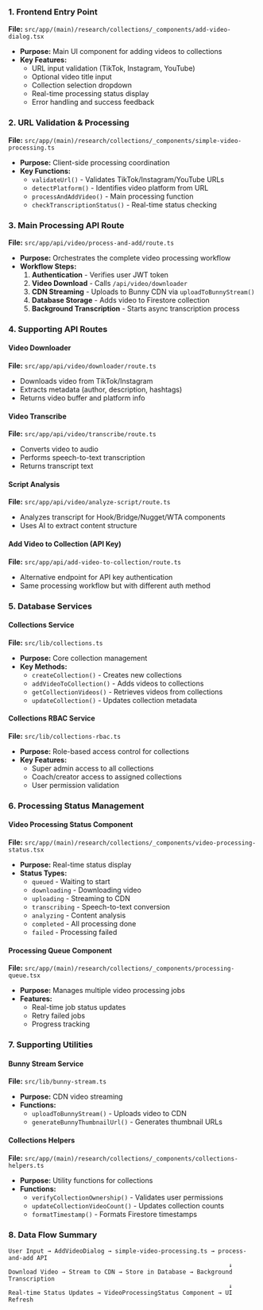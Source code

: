 
### **1. Frontend Entry Point**

**File:** `src/app/(main)/research/collections/_components/add-video-dialog.tsx`

- **Purpose:** Main UI component for adding videos to collections
- **Key Features:**
  - URL input validation (TikTok, Instagram, YouTube)
  - Optional video title input
  - Collection selection dropdown
  - Real-time processing status display
  - Error handling and success feedback

### **2. URL Validation & Processing**

**File:** `src/app/(main)/research/collections/_components/simple-video-processing.ts`

- **Purpose:** Client-side processing coordination
- **Key Functions:**
  - `validateUrl()` - Validates TikTok/Instagram/YouTube URLs
  - `detectPlatform()` - Identifies video platform from URL
  - `processAndAddVideo()` - Main processing function
  - `checkTranscriptionStatus()` - Real-time status checking

### **3. Main Processing API Route**

**File:** `src/app/api/video/process-and-add/route.ts`

- **Purpose:** Orchestrates the complete video processing workflow
- **Workflow Steps:**
  1. **Authentication** - Verifies user JWT token
  2. **Video Download** - Calls `/api/video/downloader`
  3. **CDN Streaming** - Uploads to Bunny CDN via `uploadToBunnyStream()`
  4. **Database Storage** - Adds video to Firestore collection
  5. **Background Transcription** - Starts async transcription process

### **4. Supporting API Routes**

#### **Video Downloader**

**File:** `src/app/api/video/downloader/route.ts`

- Downloads video from TikTok/Instagram
- Extracts metadata (author, description, hashtags)
- Returns video buffer and platform info

#### **Video Transcribe**

**File:** `src/app/api/video/transcribe/route.ts`

- Converts video to audio
- Performs speech-to-text transcription
- Returns transcript text

#### **Script Analysis**

**File:** `src/app/api/video/analyze-script/route.ts`

- Analyzes transcript for Hook/Bridge/Nugget/WTA components
- Uses AI to extract content structure

#### **Add Video to Collection (API Key)**

**File:** `src/app/api/add-video-to-collection/route.ts`

- Alternative endpoint for API key authentication
- Same processing workflow but with different auth method

### **5. Database Services**

#### **Collections Service**

**File:** `src/lib/collections.ts`

- **Purpose:** Core collection management
- **Key Methods:**
  - `createCollection()` - Creates new collections
  - `addVideoToCollection()` - Adds videos to collections
  - `getCollectionVideos()` - Retrieves videos from collections
  - `updateCollection()` - Updates collection metadata

#### **Collections RBAC Service**

**File:** `src/lib/collections-rbac.ts`

- **Purpose:** Role-based access control for collections
- **Key Features:**
  - Super admin access to all collections
  - Coach/creator access to assigned collections
  - User permission validation

### **6. Processing Status Management**

#### **Video Processing Status Component**

**File:** `src/app/(main)/research/collections/_components/video-processing-status.tsx`

- **Purpose:** Real-time status display
- **Status Types:**
  - `queued` - Waiting to start
  - `downloading` - Downloading video
  - `uploading` - Streaming to CDN
  - `transcribing` - Speech-to-text conversion
  - `analyzing` - Content analysis
  - `completed` - All processing done
  - `failed` - Processing failed

#### **Processing Queue Component**

**File:** `src/app/(main)/research/collections/_components/processing-queue.tsx`

- **Purpose:** Manages multiple video processing jobs
- **Features:**
  - Real-time job status updates
  - Retry failed jobs
  - Progress tracking

### **7. Supporting Utilities**

#### **Bunny Stream Service**

**File:** `src/lib/bunny-stream.ts`

- **Purpose:** CDN video streaming
- **Functions:**
  - `uploadToBunnyStream()` - Uploads video to CDN
  - `generateBunnyThumbnailUrl()` - Generates thumbnail URLs

#### **Collections Helpers**

**File:** `src/app/(main)/research/collections/_components/collections-helpers.ts`

- **Purpose:** Utility functions for collections
- **Functions:**
  - `verifyCollectionOwnership()` - Validates user permissions
  - `updateCollectionVideoCount()` - Updates collection counts
  - `formatTimestamp()` - Formats Firestore timestamps

### **8. Data Flow Summary**

```
User Input → AddVideoDialog → simple-video-processing.ts → process-and-add API
                                                              ↓
Download Video → Stream to CDN → Store in Database → Background Transcription
                                                              ↓
Real-time Status Updates → VideoProcessingStatus Component → UI Refresh
```